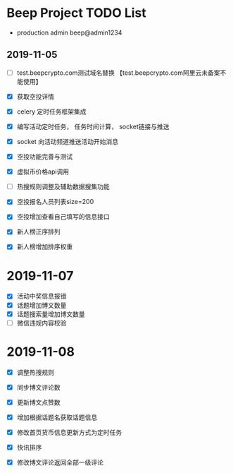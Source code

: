 # Beep Project TODO List


- production admin  beep@admin1234

## 2019-11-05

- [ ] test.beepcrypto.com测试域名替换 【test.beepcrypto.com阿里云未备案不能使用】
- [x] 获取空投详情
- [x] celery 定时任务框架集成
- [x] 编写活动定时任务， 任务时间计算， socket链接与推送
- [x] socket 向活动频道推送活动开始消息
- [x] 空投功能完善与测试
- [x] 虚拟币价格api调用
- [ ] 热搜规则调整及辅助数据搜集功能
- [x] 空投报名人员列表size=200

- [x] 空投增加查看自己填写的信息接口
- [x] 新人榜正序排列
- [x] 新人榜增加排序权重

# 2019-11-07

- [x] 活动中奖信息报错
- [x] 话题增加博文数量
- [x] 话题搜索量增加博文数量
- [ ] 微信违规内容校验

# 2019-11-08

- [x] 调整热搜规则
- [x] 同步博文评论数
- [x] 更新博文点赞数
- [x] 增加根据话题名获取话题信息
- [x] 修改首页货币信息更新方式为定时任务
- [x] 快讯排序
- [x] 修改博文评论返回全部一级评论


